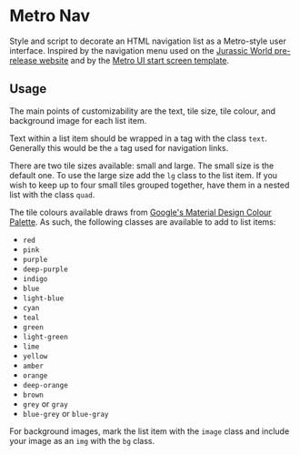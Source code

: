 # Metro Nav

Style and script to decorate an HTML navigation list as a Metro-style user interface. Inspired by the navigation menu used on the [Jurassic World pre-release website](http://islanublar.jurassicworld.com/) and by the [Metro UI start screen template](https://metroui.org.ua/templates/start-screen.html).

## Usage

The main points of customizability are the text, tile size, tile colour, and background image for each list item. 

Text within a list item should be wrapped in a tag with the class `text`. Generally this would be the `a` tag used for navigation links.

There are two tile sizes available: small and large. The small size is the default one. To use the large size add the `lg` class to the list item. If you wish to keep up to four small tiles grouped together, have them in a nested list with the class `quad`.

The tile colours available draws from [Google's Material Design Colour Palette](https://material.io/guidelines/style/color.html). As such, the following classes are available to add to list items:

 - `red`
 - `pink`
 - `purple`
 - `deep-purple`
 - `indigo`
 - `blue`
 - `light-blue`
 - `cyan`
 - `teal`
 - `green`
 - `light-green`
 - `lime`
 - `yellow`
 - `amber`
 - `orange`
 - `deep-orange`
 - `brown`
 - `grey` or `gray`
 - `blue-grey` or `blue-gray`

For background images, mark the list item with the `image` class and include your image as an `img` with the `bg` class.

